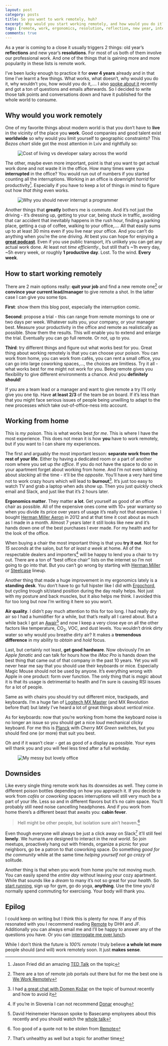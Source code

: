 ```yaml
---
layout: post
category: posts
title: So you want to work remotely, huh?
excerpt: Why would you start working remotely, and how would you do it?
tags: [remote, work, ergonomics, resolution, reflection, new year, interruptions, cabin fever, productivity]
comments: true
---
```


As a year is coming to a close it usually triggers 2 things: old year’s **reflections** and new year’s **resolutions**. For most	 of us both of them involve our professional work. And one of the things that is gaining more and more popularity in these lists is remote work.

I’ve been lucky enough to practice it for **over 4 years** already and in that time I’ve learnt a few things. What works, what doesn’t, why would you do it, why wouldn’t you, how would you do it,…. I also [spoke about it](/talks/2018/11/15/software-developers-are-people-too/) recently and got a ton of questions and emails afterwards. So I decided to write those talk points and conversations down and have it published for the whole world to consume.

## Why would you work remotely

One of my favorite things about modern world is that you don’t have to **live** in the vicinity of the place you **work**. Good companies and good talent exist **worldwide** so why would you limit yourself to geographic constraints? This _Bezos chart_ slide got the most attention in Lviv and rightfully so:

<figure>
  <img src="/images/posts/2018-12-26/standard_of_living.png" title="Cost of living vs developer salary across the world">
</figure>

The other, maybe even more important, point is that you want to get actual work done and not waste it in the office. How many times were you **interrupted** in the office? You would run out of numbers if you started counting all the interruptions. Working in an office is downright _horrid_ for productivity[^1]. Especially if you have to keep a lot of things in mind to figure out how _that thing_ even works.

<figure>
  <img src="/images/posts/2018-12-26/why_you_should_never_interrupt_a_programmer.png" title="Why you should never interrupt a programmer">
</figure>

Another things that **greatly** bothers me is commute. And it’s not just the driving - it’s dressing up, getting to your car, being stuck in traffic, avoiding that car accident that inevitably happens in the rush hour, finding a parking place, getting a cup of coffee, walking to your office,…. All that easily sums up to at least 30 mins even if you live near your office. And you can’t do anything when you’re the one driving. At best you can hope for enjoying a [**great podcast**](https://www.parallelpassion.com/). Even if you use public transport, it’s unlikely you can get any actual work done. At least not _time efficiently_., but still that’s ~1h every day, ~5h every week, or roughly **1 productive day**. Lost. To the wind. **Every week**.

## How to start working remotely

There are 2 main options really: **quit your job** and find a new remote one[^2] or **convince your current lead/manager** to give remote a shot. In the latter case I can give you some tips.

**First**: show them this blog post, especially the interruption comic.

**Second**: propose a trial - this can range from remote mornings to one or two days per week. Whatever suits you, your company, or your manager best. Measure your productivity in the office and remote as realistically as possible. Show them the results. This will enable you to extend and enlarge the trial. Eventually you can go full remote. Or not, up to you.

**Third**: try different things and figure out what works best for you. Great thing about working remotely is that you can choose your poison. You can work from home, you can work from cafés, you can rent a small office, you can go into large coworking spaces,…, the choices are limitless. Try it all - what works best for me might not work for you. Being remote gives you flexibility to give different environments a chance. And you **definitely should**!

If you are a team lead or a manager and want to give remote a try I’ll only give you one tip. Have **at least 2/3** of the team be on board. If it’s less than that you might face serious issues of people being unwilling to adapt to the new processes which take out-of-office-ness into account.

## Working from home

This is _my poison_. This is what works best _for me_. This is where I have the most experience. This does not mean it is how **you** have to work remotely, but if you want to I can share my experiences.

The first and arguably the most important lesson: **separate work from the rest of your life**. Either by having a dedicated room or a part of another room where you set up _the office_. If you do not have the space to do so in your apartment forget about working from home. And I’m not even talking about _slacking_ all the time - it’ll be the _opposite_. You’ll have a very hard time not to work crazy hours which will lead to **burnout**[^3]. It’s just too easy to watch TV and grab a laptop when ads show up. Then you just _quickly_ check email and Slack, and just like that it’s 2 hours later.

**Ergonomics matter**. They matter **a lot**. Get yourself as good of an office chair as possible. All of the expensive ones come with 10+ year warranty so when you divide its price over years of usage it’s really not that expensive. I bought [Herman Miller Aeron](https://www.hermanmiller.com/products/seating/office-chairs/aeron-chairs/) in 2012 and at that time it cost about as much as I made in a month. Almost 7 years later it still looks like new and it’s hands down one of the best purchases I ever made. For my health and for the look of the office.

When buying a chair the most important thing is that you **try it out**. Not for *15 seconds* at the salon, but for *at least a week* at home. All of the respectable dealers and importers[^4] will be happy to lend you a chair to try out. There are a ton of “best office chair” lists on the internet so I’m not going to go into that. But you can’t go wrong by starting with [Herman Miller](https://www.hermanmiller.com/) or [Steelcase](https://www.steelcase.com/) lineup.

Another thing that made a huge improvement in my ergonomics lately is a **standing desk**. You don’t have to go full hipster like I did with [Ergochord](https://ergochord.com), but cycling trough sit/stand position during the day really helps. Not just with my posture and back muscles, but it also helps me think. I avoided this for too long but now I’m writing it here so you won’t.

**Air quality**. I didn’t pay much attention to this for too long. I had really dry air so I had a humidifier for a while, but that’s really all I cared about. But a while back I got an [Awair](https://getawair.com/)[^5] and now I keep a very close eye on all the other factors like temperature, CO<sub>2</sub>, VOC, and dust levels. You wouldn’t drink dirty water so why would you breathe dirty air? It makes a **tremendous difference** in my ability to *obtain* and *hold* focus.

Last, but certainly not least, **get good hardware**. Now obviously I’m an _Apple fanatic_ and can talk for hours how the *iMac Pro* is hands down the best thing that came out of that company in the past 10 years. Yet you will never hear me say that you should use their keyboards or mice. Especially Magic Mouse should not be used by anyone. It’s everything wrong with Apple in one product: form over function. The only thing that is _magic_ about it is that its usage is detrimental to health and I’m sure is causing RSI issues for a lot of people.

Same as with chairs you should try out different mice, trackpads, and keyboards. I’m a huge fan of [Logitech MX Master](https://www.logitech.com/en-roeu/product/mx-master-2s-flow) (and MX Revolution before that) but lately I’ve heard a lot of great things about *vertical mice*.

As for keyboards: now that you’re working from home the keyboard noise is no longer an issue so you should get a nice *loud* mechanical clicky keyboard. For me this is [Planck](https://olkb.com/planck/) with *Cherry MX Green* switches, but you should find one (or more) that suit you best.

Oh and if it wasn’t clear - get as good of a display as possible. Your eyes will thank you and you will feel less tired after a full workday.

<figure>
  <img src="/images/posts/2018-12-26/my_office.jpg" title="My messy but lovely office">
</figure>

## Downsides

Like every single thing remote work has its downsides as well. They come in different poison bottles depending on how you approach it. If you decide to work from *cafés* or *coworking* spaces interruptions will still very much be a part of your life. Less so and in different flavors but it’s no calm space. You’ll probably still need noise cancelling headphones. And if you work from home there’s a different beast that awaits you: **cabin fever**.

> Hell might be other people, but isolation sure ain’t heaven.[^6]

Even though everyone will always be just a click away on Slack[^7] it’ll still feel **lonely**. We humans are designed to interact in the *real world*. So join meetups, proactively hang out with friends, organize a picnic for your neighbors, go be a patron to that coworking space. Do something *good for the community* while at the same time *helping yourself not go crazy* of solitude.

Another thing is that when you work from home you’re not moving much. You can easily spend the *entire day* without leaving your cozy apartment. While that sounds like a *dream* to many it’s not so great for your *health*. So [start running](https://mr.si/posts/2017/08/20/running-gear/), sign up for gym, go do yoga, **anything**. Use the time you’d normally spend commuting for exercising. Your body will thank you.

## Epilog

I could keep on writing but I think this is plenty for now. If any of this resonated with you I recommend reading [Remote](https://www.amazon.com/o/ASIN/0804137501/parpaspod-20) by DHH and JF. Additionally you can always email me and I’ll be happy to answer any of the questions you have. Or you can [interrogate me over lunch](https://calendly.com/miha-rekar/kosilo/).

While I don’t think the future is _100% remote_ I truly believe **a whole lot more** people should (and will) work remotely soon. It just **makes sense**.

[^1]: Jason Fried did an amazing [TED Talk](https://www.ted.com/talks/jason_fried_why_work_doesn_t_happen_at_work/) on the topic
[^2]: There are a ton of remote job portals out there but for me the best one is [We Work Remotely](https://weworkremotely.com)
[^3]: I had [a great chat with Domen Kožar](https://www.parallelpassion.com/20) on the topic of burnout recently and how to avoid it
[^4]: If you’re in Slovenia I can not recommend [Donar](http://donar.si) enough
[^5]: David Heinemeier Hansson spoke to Basecamp employees about this recently and you should watch the [whole talk](https://youtu.be/MRqh8oLY7Ik)
[^6]: Too good of a quote not to be stolen from [Remote](https://www.amazon.com/o/ASIN/0804137501/parpaspod-20)
[^7]: That’s unhealthy as well but a topic for another time
